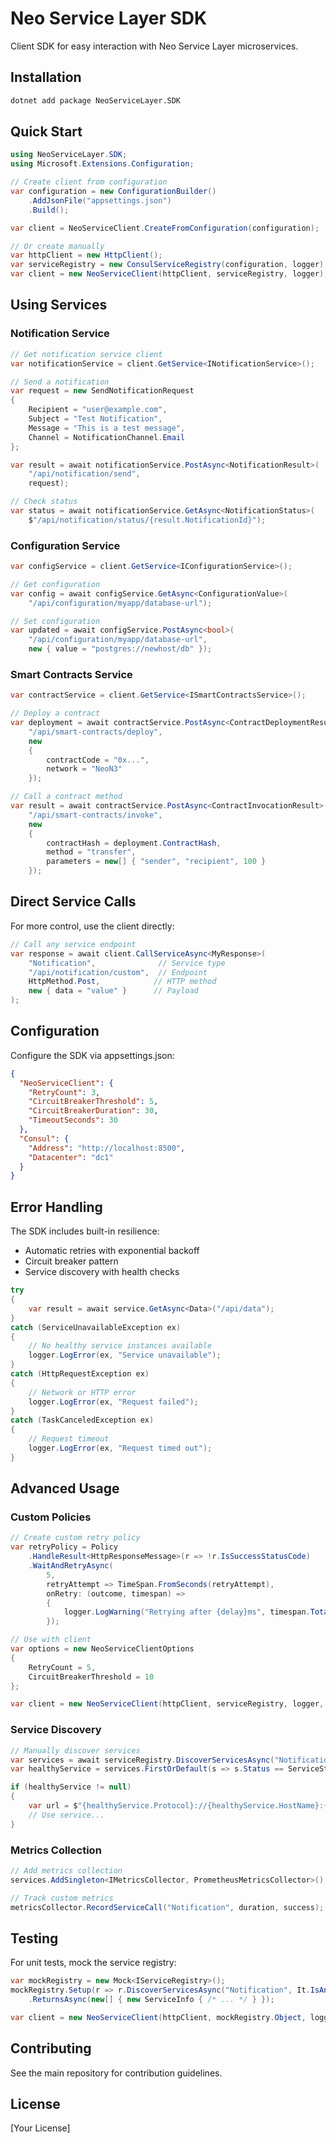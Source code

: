# Neo Service Layer SDK

Client SDK for easy interaction with Neo Service Layer microservices.

## Installation

```bash
dotnet add package NeoServiceLayer.SDK
```

## Quick Start

```csharp
using NeoServiceLayer.SDK;
using Microsoft.Extensions.Configuration;

// Create client from configuration
var configuration = new ConfigurationBuilder()
    .AddJsonFile("appsettings.json")
    .Build();

var client = NeoServiceClient.CreateFromConfiguration(configuration);

// Or create manually
var httpClient = new HttpClient();
var serviceRegistry = new ConsulServiceRegistry(configuration, logger);
var client = new NeoServiceClient(httpClient, serviceRegistry, logger);
```

## Using Services

### Notification Service

```csharp
// Get notification service client
var notificationService = client.GetService<INotificationService>();

// Send a notification
var request = new SendNotificationRequest
{
    Recipient = "user@example.com",
    Subject = "Test Notification",
    Message = "This is a test message",
    Channel = NotificationChannel.Email
};

var result = await notificationService.PostAsync<NotificationResult>(
    "/api/notification/send", 
    request);

// Check status
var status = await notificationService.GetAsync<NotificationStatus>(
    $"/api/notification/status/{result.NotificationId}");
```

### Configuration Service

```csharp
var configService = client.GetService<IConfigurationService>();

// Get configuration
var config = await configService.GetAsync<ConfigurationValue>(
    "/api/configuration/myapp/database-url");

// Set configuration
var updated = await configService.PostAsync<bool>(
    "/api/configuration/myapp/database-url",
    new { value = "postgres://newhost/db" });
```

### Smart Contracts Service

```csharp
var contractService = client.GetService<ISmartContractsService>();

// Deploy a contract
var deployment = await contractService.PostAsync<ContractDeploymentResult>(
    "/api/smart-contracts/deploy",
    new
    {
        contractCode = "0x...",
        network = "NeoN3"
    });

// Call a contract method
var result = await contractService.PostAsync<ContractInvocationResult>(
    "/api/smart-contracts/invoke",
    new
    {
        contractHash = deployment.ContractHash,
        method = "transfer",
        parameters = new[] { "sender", "recipient", 100 }
    });
```

## Direct Service Calls

For more control, use the client directly:

```csharp
// Call any service endpoint
var response = await client.CallServiceAsync<MyResponse>(
    "Notification",              // Service type
    "/api/notification/custom",  // Endpoint
    HttpMethod.Post,            // HTTP method
    new { data = "value" }      // Payload
);
```

## Configuration

Configure the SDK via appsettings.json:

```json
{
  "NeoServiceClient": {
    "RetryCount": 3,
    "CircuitBreakerThreshold": 5,
    "CircuitBreakerDuration": 30,
    "TimeoutSeconds": 30
  },
  "Consul": {
    "Address": "http://localhost:8500",
    "Datacenter": "dc1"
  }
}
```

## Error Handling

The SDK includes built-in resilience:
- Automatic retries with exponential backoff
- Circuit breaker pattern
- Service discovery with health checks

```csharp
try
{
    var result = await service.GetAsync<Data>("/api/data");
}
catch (ServiceUnavailableException ex)
{
    // No healthy service instances available
    logger.LogError(ex, "Service unavailable");
}
catch (HttpRequestException ex)
{
    // Network or HTTP error
    logger.LogError(ex, "Request failed");
}
catch (TaskCanceledException ex)
{
    // Request timeout
    logger.LogError(ex, "Request timed out");
}
```

## Advanced Usage

### Custom Policies

```csharp
// Create custom retry policy
var retryPolicy = Policy
    .HandleResult<HttpResponseMessage>(r => !r.IsSuccessStatusCode)
    .WaitAndRetryAsync(
        5,
        retryAttempt => TimeSpan.FromSeconds(retryAttempt),
        onRetry: (outcome, timespan) =>
        {
            logger.LogWarning("Retrying after {delay}ms", timespan.TotalMilliseconds);
        });

// Use with client
var options = new NeoServiceClientOptions
{
    RetryCount = 5,
    CircuitBreakerThreshold = 10
};

var client = new NeoServiceClient(httpClient, serviceRegistry, logger, options);
```

### Service Discovery

```csharp
// Manually discover services
var services = await serviceRegistry.DiscoverServicesAsync("Notification");
var healthyService = services.FirstOrDefault(s => s.Status == ServiceStatus.Healthy);

if (healthyService != null)
{
    var url = $"{healthyService.Protocol}://{healthyService.HostName}:{healthyService.Port}";
    // Use service...
}
```

### Metrics Collection

```csharp
// Add metrics collection
services.AddSingleton<IMetricsCollector, PrometheusMetricsCollector>();

// Track custom metrics
metricsCollector.RecordServiceCall("Notification", duration, success);
```

## Testing

For unit tests, mock the service registry:

```csharp
var mockRegistry = new Mock<IServiceRegistry>();
mockRegistry.Setup(r => r.DiscoverServicesAsync("Notification", It.IsAny<CancellationToken>()))
    .ReturnsAsync(new[] { new ServiceInfo { /* ... */ } });

var client = new NeoServiceClient(httpClient, mockRegistry.Object, logger);
```

## Contributing

See the main repository for contribution guidelines.

## License

[Your License]